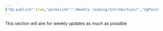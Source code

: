 ```yaml
---
{"dg-publish":true,"permalink":"/Weekly reading/Introduction/","dgPassFrontmatter":true,"created":"2025-04-23T20:51:51.340+08:00","updated":"2025-04-24T22:41:04.000+08:00"}
---
```


This section will aim for weekly updates as much as possible

